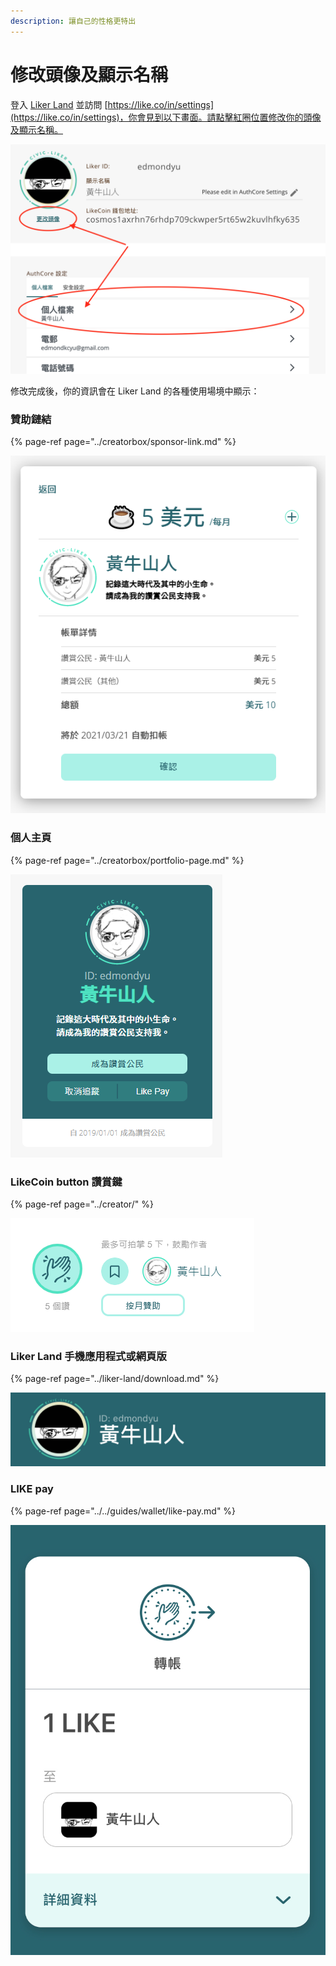 ```yaml
---
description: 讓自己的性格更特出
---
```


# 修改頭像及顯示名稱

登入 [Liker Land](https://liker.land/) 並訪問 [https://like.co/in/settings](https://like.co/in/settings)，你會見到以下畫面。請點擊紅圈位置修改你的頭像及顯示名稱。

![](../../.gitbook/assets/edit-avator-displayname.png)

修改完成後，你的資訊會在 Liker Land 的各種使用場境中顯示：

### 贊助鏈結

{% page-ref page="../creatorbox/sponsor-link.md" %}

![](../../.gitbook/assets/sponsor-link.png)

### 個人主頁

{% page-ref page="../creatorbox/portfolio-page.md" %}

![](../../.gitbook/assets/likerid-avatar.png)

### LikeCoin button 讚賞鍵

{% page-ref page="../creator/" %}

![](../../.gitbook/assets/avatar.png)

### Liker Land 手機應用程式或網頁版

{% page-ref page="../liker-land/download.md" %}

![](../../.gitbook/assets/img_2452.jpg)

### LIKE pay

{% page-ref page="../../guides/wallet/like-pay.md" %}

![](../../.gitbook/assets/img_2453.jpg)

